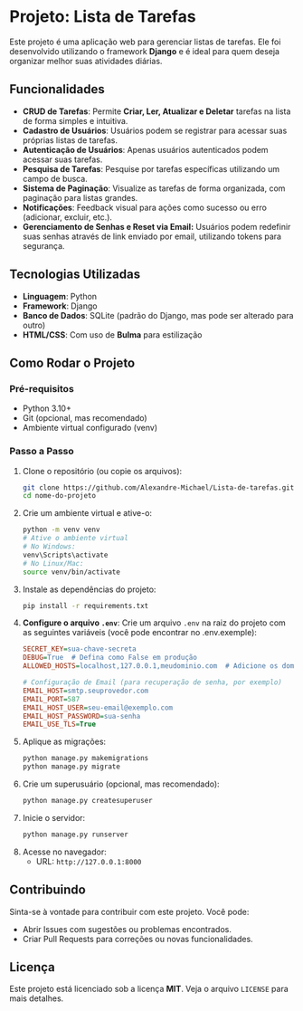 # Projeto: Lista de Tarefas

Este projeto é uma aplicação web para gerenciar listas de tarefas. Ele foi desenvolvido utilizando o framework **Django** e é ideal para quem deseja organizar melhor suas atividades diárias.

## Funcionalidades
- **CRUD de Tarefas**: Permite **Criar, Ler, Atualizar e Deletar** tarefas na lista de forma simples e intuitiva.
- **Cadastro de Usuários**: Usuários podem se registrar para acessar suas próprias listas de tarefas.
- **Autenticação de Usuários**: Apenas usuários autenticados podem acessar suas tarefas.
- **Pesquisa de Tarefas**: Pesquise por tarefas específicas utilizando um campo de busca.
- **Sistema de Paginação**: Visualize as tarefas de forma organizada, com paginação para listas grandes.
- **Notificações**: Feedback visual para ações como sucesso ou erro (adicionar, excluir, etc.).
- **Gerenciamento de Senhas e Reset via Email:** Usuários podem redefinir suas senhas através de link enviado por email, utilizando tokens para segurança.

## Tecnologias Utilizadas
- **Linguagem**: Python
- **Framework**: Django
- **Banco de Dados**: SQLite (padrão do Django, mas pode ser alterado para outro)
- **HTML/CSS**: Com uso de **Bulma** para estilização

## Como Rodar o Projeto
### Pré-requisitos
- Python 3.10+
- Git (opcional, mas recomendado)
- Ambiente virtual configurado (venv)

### Passo a Passo
1. Clone o repositório (ou copie os arquivos):
   ```bash
   git clone https://github.com/Alexandre-Michael/Lista-de-tarefas.git
   cd nome-do-projeto
   ```
2. Crie um ambiente virtual e ative-o:
   ```bash
   python -m venv venv
   # Ative o ambiente virtual
   # No Windows:
   venv\Scripts\activate
   # No Linux/Mac:
   source venv/bin/activate
   ```
3. Instale as dependências do projeto:
   ```bash
   pip install -r requirements.txt
   ```
4. **Configure o arquivo `.env`**:
   Crie um arquivo `.env` na raiz do projeto com as seguintes variáveis (você pode encontrar no .env.exemple):
   ```ini
   SECRET_KEY=sua-chave-secreta
   DEBUG=True  # Defina como False em produção
   ALLOWED_HOSTS=localhost,127.0.0.1,meudominio.com  # Adicione os domínios permitidos
   
   # Configuração de Email (para recuperação de senha, por exemplo)
   EMAIL_HOST=smtp.seuprovedor.com
   EMAIL_PORT=587 
   EMAIL_HOST_USER=seu-email@exemplo.com
   EMAIL_HOST_PASSWORD=sua-senha
   EMAIL_USE_TLS=True
   
   ```
5. Aplique as migrações:
   ```bash
   python manage.py makemigrations
   python manage.py migrate
   ```
6. Crie um superusuário (opcional, mas recomendado):
   ```bash
   python manage.py createsuperuser
   ```
7. Inicie o servidor:
   ```bash
   python manage.py runserver
   ```
8. Acesse no navegador:
   - URL: `http://127.0.0.1:8000`

## Contribuindo
Sinta-se à vontade para contribuir com este projeto. Você pode:
- Abrir Issues com sugestões ou problemas encontrados.
- Criar Pull Requests para correções ou novas funcionalidades.

## Licença
Este projeto está licenciado sob a licença **MIT**. Veja o arquivo `LICENSE` para mais detalhes.
